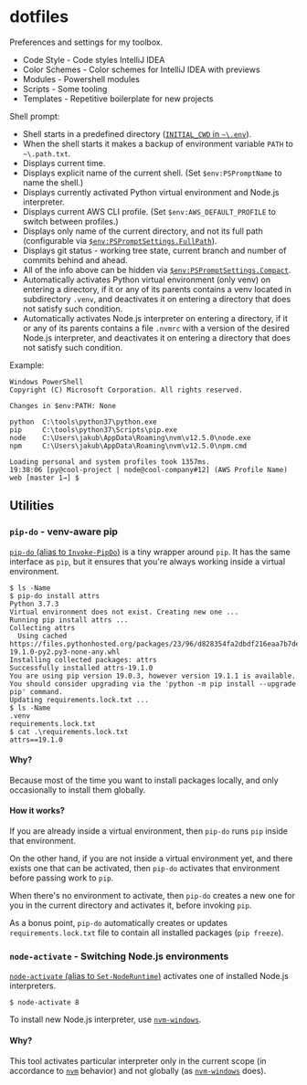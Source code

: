 # dotfiles

Preferences and settings for my toolbox.

* Code Style - Code styles IntelliJ IDEA
* Color Schemes - Color schemes for IntelliJ IDEA with previews
* Modules - Powershell modules
* Scripts - Some tooling
* Templates - Repetitive boilerplate for new projects

Shell prompt:

- Shell starts in a predefined directory ([`INITIAL_CWD` in `~\.env`](.env.sample)).
- When the shell starts it makes a backup of environment variable `PATH` to `~\.path.txt`.
- Displays current time.
- Displays explicit name of the current shell. (Set `$env:PSPromptName` to name the shell.)
- Displays currently activated Python virtual environment and Node.js interpreter.
- Displays current AWS CLI profile. (Set `$env:AWS_DEFAULT_PROFILE` to switch between profiles.)
- Displays only name of the current directory, and not its full path (configurable via [`$env:PSPromptSettings.FullPath`](prompt.psm1)).
- Displays git status - working tree state, current branch and number of commits behind and ahead.
- All of the info above can be hidden via [`$env:PSPromptSettings.Compact`](prompt.psm1).
- Automatically activates Python virtual environment (only venv) on entering a directory, if it or any of its parents contains a venv located in subdirectory `.venv`, and deactivates it on entering a directory that does not satisfy such condition.
- Automatically activates Node.js interpreter on entering a directory, if it or any of its parents contains a file `.nvmrc` with a version of the desired Node.js interpreter, and deactivates it on entering a directory that does not satisfy such condition.

Example:

```
Windows PowerShell
Copyright (C) Microsoft Corporation. All rights reserved.

Changes in $env:PATH: None

python  C:\tools\python37\python.exe
pip     C:\tools\python37\Scripts\pip.exe
node    C:\Users\jakub\AppData\Roaming\nvm\v12.5.0\node.exe
npm     C:\Users\jakub\AppData\Roaming\nvm\v12.5.0\npm.cmd

Loading personal and system profiles took 1357ms.
19:38:06 [py@cool-project | node@cool-company#12] (AWS Profile Name) web [master 1→] $
```

## Utilities

### `pip-do` - venv-aware pip

[`pip-do` (alias to `Invoke-PipDo`)](Modules/Invoke-PipDo/Invoke-PipDo.psm1) is a tiny wrapper around `pip`.
It has the same interface as `pip`, but it ensures that you're always working inside a virtual environment.

```console
$ ls -Name
$ pip-do install attrs
Python 3.7.3
Virtual environment does not exist. Creating new one ...
Running pip install attrs ...
Collecting attrs
  Using cached https://files.pythonhosted.org/packages/23/96/d828354fa2dbdf216eaa7b7de0db692f12c234f7ef888cc14980ef40d1d2/attrs-19.1.0-py2.py3-none-any.whl
Installing collected packages: attrs
Successfully installed attrs-19.1.0
You are using pip version 19.0.3, however version 19.1.1 is available.
You should consider upgrading via the 'python -m pip install --upgrade pip' command.
Updating requirements.lock.txt ...
$ ls -Name
.venv
requirements.lock.txt
$ cat .\requirements.lock.txt
attrs==19.1.0
```

#### Why?

Because most of the time you want to install packages locally, and only occasionally to install them globally.

#### How it works?

If you are already inside a virtual environment, then `pip-do` runs `pip` inside that environment.

On the other hand, if you are not inside a virtual environment yet, and there exists one that can be activated, then `pip-do` activates that environment before passing work to `pip`.

When there's no environment to activate, then `pip-do`  creates a new one for you in the current directory and activates it, before invoking `pip`.

As a bonus point, `pip-do` automatically creates or updates `requirements.lock.txt` file to contain all installed packages (`pip freeze`).

### `node-activate` - Switching Node.js environments

[`node-activate` (alias to `Set-NodeRuntime`)](Modules/Set-NodeRuntime/Set-NodeRuntime.psm1) activates one of installed Node.js interpreters.

```console
$ node-activate 8
```

To install new Node.js interpreter, use [`nvm-windows`](https://github.com/coreybutler/nvm-windows).

#### Why?

This tool activates particular interpreter only in the current scope (in accordance to [`nvm`](https://github.com/nvm-sh/nvm) behavior)
and not globally (as [`nvm-windows`]((https://github.com/coreybutler/nvm-windows)) does).
